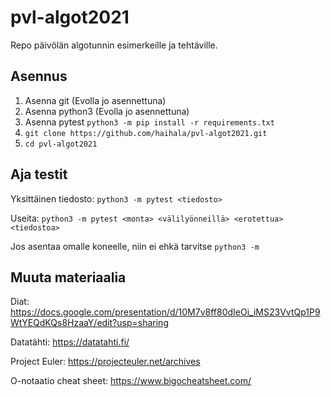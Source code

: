 # pvl-algot2021
Repo päivölän algotunnin esimerkeille ja tehtäville.

## Asennus

1. Asenna git (Evolla jo asennettuna)
2. Asenna python3 (Evolla jo asennettuna)
3. Asenna pytest `python3 -m pip install -r requirements.txt`
4. `git clone https://github.com/haihala/pvl-algot2021.git`
5. `cd pvl-algot2021`

## Aja testit

Yksittäinen tiedosto: `python3 -m pytest <tiedosto>`

Useita: `python3 -m pytest <monta> <välilyönneillä> <erotettua> <tiedostoa>`

Jos asentaa omalle koneelle, niin ei ehkä tarvitse `python3 -m`

## Muuta materiaalia

Diat: https://docs.google.com/presentation/d/10M7v8ff80dIeOi_iMS23VvtQp1P9WtYEQdKQs8HzaaY/edit?usp=sharing

Datatähti: https://datatahti.fi/

Project Euler: https://projecteuler.net/archives

O-notaatio cheat sheet: https://www.bigocheatsheet.com/

